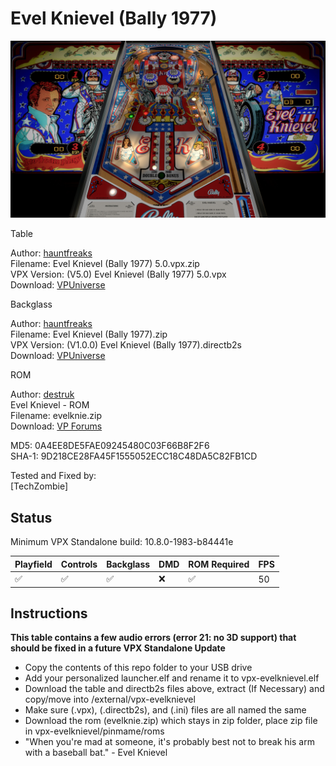 # Evel Knievel (Bally 1977)

![Table Preview](../../images/vpx-evelknievel.jpg) 

Table

Author: [hauntfreaks](https://vpuniverse.com/profile/5216-hauntfreaks/)  
Filename:  Evel Knievel (Bally 1977) 5.0.vpx.zip  
VPX Version: (V5.0) Evel Knievel (Bally 1977) 5.0.vpx  
Download: [VPUniverse](https://vpuniverse.com/files/file/16372-evel-knievel-bally-1977v50/?tab=reviews&sort=newest#review-15432) 

Backglass

Author: [hauntfreaks](https://vpuniverse.com/profile/5216-hauntfreaks/)  
Filename: Evel Knievel (Bally 1977).zip  
VPX Version: (V1.0.0) Evel Knievel (Bally 1977).directb2s  
Download: [VPUniverse](https://vpuniverse.com/files/file/16371-evel-knievel-bally-1977-b2s/) 

ROM

Author: [destruk](https://www.vpforums.org/index.php?showuser=5)  
Evel Knievel - ROM  
Filename: evelknie.zip  
Download: [VP Forums](https://www.vpforums.org/index.php?app=downloads&showfile=709) 

MD5: 0A4EE8DE5FAE09245480C03F66B8F2F6  
SHA-1: 9D218CE28FA45F1555052ECC18C48DA5C82FB1CD 
  
Tested and Fixed by:  
[TechZombie] 

## Status 

Minimum VPX Standalone build: 10.8.0-1983-b84441e

| Playfield | Controls | Backglass | DMD | ROM Required | FPS | 
|-----------|----------|-----------|-----|--------------|-----|
| :white_check_mark: | :white_check_mark: | :white_check_mark: | :x: | :white_check_mark: | 50 |

## Instructions

**This table contains a few audio errors (error 21: no 3D support) that should be fixed in a future VPX Standalone Update**
- Copy the contents of this repo folder to your USB drive
- Add your personalized launcher.elf and rename it to vpx-evelknievel.elf
- Download the table and directb2s files above, extract (If Necessary) and copy/move into /external/vpx-evelknievel
- Make sure (.vpx), (.directb2s), and (.ini) files are all named the same
- Download the rom (evelknie.zip) which stays in zip folder, place zip file in vpx-evelknievel/pinmame/roms
- "When you're mad at someone, it's probably best not to break his arm with a baseball bat." - Evel Knievel 

